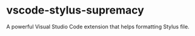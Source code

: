# vscode-stylus-supremacy
A powerful Visual Studio Code extension that helps formatting Stylus file.
